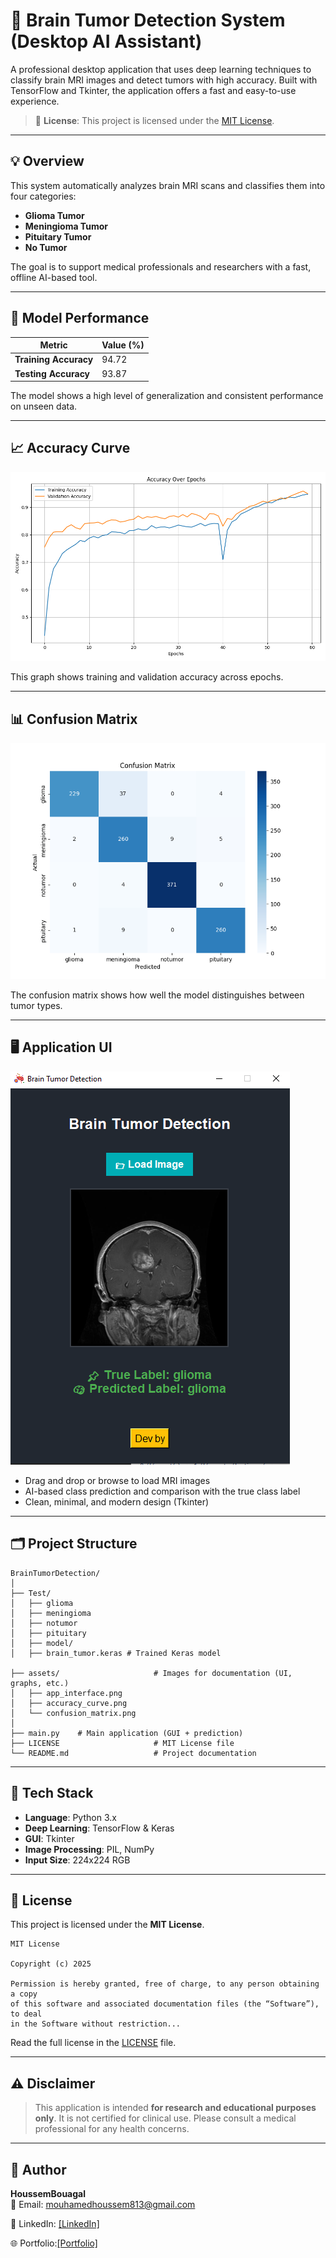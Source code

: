 
# 🧠 Brain Tumor Detection System (Desktop AI Assistant)

A professional desktop application that uses deep learning techniques to classify brain MRI images and detect tumors with high accuracy. Built with TensorFlow and Tkinter, the application offers a fast and easy-to-use experience.

> 📖 **License**: This project is licensed under the [MIT License](#-license).

---

## 💡 Overview

This system automatically analyzes brain MRI scans and classifies them into four categories:

- **Glioma Tumor**
- **Meningioma Tumor**
- **Pituitary Tumor**
- **No Tumor**

The goal is to support medical professionals and researchers with a fast, offline AI-based tool.

---

## 🎯 Model Performance

| Metric            | Value (%)   |
|-------------------|-------------|
| **Training Accuracy** | 94.72      |
| **Testing Accuracy**  | 93.87      |


The model shows a high level of generalization and consistent performance on unseen data.

---

## 📈 Accuracy Curve

![Accuracy Curve](assets/accuracy_curve.png)

This graph shows training and validation accuracy across epochs.

---

## 📊 Confusion Matrix

![Confusion Matrix](assets/confusion_matrix.png)

The confusion matrix shows how well the model distinguishes between tumor types.

---

## 🖥️ Application UI

![Application Interface](assets/app_interface.png)

- Drag and drop or browse to load MRI images
- AI-based class prediction and comparison with the true class label 
- Clean, minimal, and modern design (Tkinter)

---

## 🗂️ Project Structure

```
BrainTumorDetection/
│
├── Test/
│   ├── glioma
│   ├── meningioma
│   ├── notumor
│   ├── pituitary
│   ├── model/
│   ├── brain_tumor.keras # Trained Keras model

├── assets/                     # Images for documentation (UI, graphs, etc.)
│   ├── app_interface.png
│   ├── accuracy_curve.png
│   └── confusion_matrix.png
│
├── main.py    # Main application (GUI + prediction)
├── LICENSE                     # MIT License file
└── README.md                   # Project documentation
```

---

## 🧪 Tech Stack

- **Language**: Python 3.x
- **Deep Learning**: TensorFlow & Keras
- **GUI**: Tkinter
- **Image Processing**: PIL, NumPy
- **Input Size**: 224x224 RGB

---

## 📄 License

This project is licensed under the **MIT License**.

```
MIT License

Copyright (c) 2025

Permission is hereby granted, free of charge, to any person obtaining a copy
of this software and associated documentation files (the “Software”), to deal
in the Software without restriction...
```

Read the full license in the [LICENSE](LICENSE) file.

---

## ⚠️ Disclaimer

> This application is intended **for research and educational purposes only**. It is not certified for clinical use. Please consult a medical professional for any health concerns.

---

## 👤 Author

**HoussemBouagal**  
📧 Email: mouhamedhoussem813@gmail.com 

🔗 LinkedIn: [[LinkedIn]](https://www.linkedin.com/in/houssem-eddine-bouagal-98025a297)  

🌐 Portfolio:[[Portfolio]](https://houssembouagal.github.io/Portfolio/)
